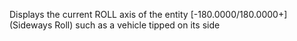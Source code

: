 Displays the current ROLL axis of the entity [-180.0000/180.0000+]
(Sideways Roll) such as a vehicle tipped on its side